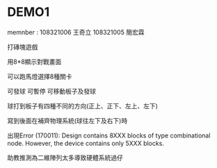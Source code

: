 # DEMO1
memnber : 108321006 王奇立 108321005 簡宏霖

打磚塊遊戲

用8*8顯示對戰畫面

可以跑馬燈選擇8種關卡

可發球 可暫停 可移動板子及發球

球打到板子有四種不同的方向(正上、正下、左上、左下)

寫到後面在補齊物理系統(球往左下及右下)時

出現Error (170011): Design contains 8XXX blocks of type combinational node. However, the device contains only 5XXX blocks. 

助教推測為二維陣列太多導致硬體系統過仔
